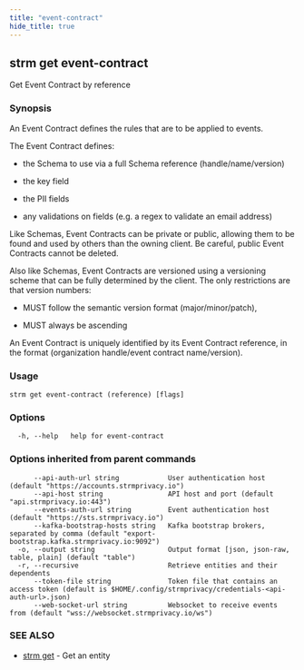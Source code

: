 ```yaml
---
title: "event-contract"
hide_title: true
---
```

## strm get event-contract

Get Event Contract by reference

### Synopsis

An Event Contract defines the rules that are to be applied to events.

The Event Contract defines:

- the Schema to use via a full Schema reference (handle/name/version)

- the key field

- the PII fields

- any validations on fields (e.g. a regex to validate an email address)

Like Schemas, Event Contracts can be private or public, allowing them to be found and used by others than the owning
client. Be careful, public Event Contracts cannot be deleted.

Also like Schemas, Event Contracts are versioned using a versioning scheme that can be fully determined by the client.
The only restrictions are that version numbers:

- MUST follow the semantic version format (major/minor/patch),

- MUST always be ascending

An Event Contract is uniquely identified by its Event Contract reference, in the format (organization handle/event
contract name/version).

### Usage


```
strm get event-contract (reference) [flags]
```

### Options

```
  -h, --help   help for event-contract
```

### Options inherited from parent commands

```
      --api-auth-url string            User authentication host (default "https://accounts.strmprivacy.io")
      --api-host string                API host and port (default "api.strmprivacy.io:443")
      --events-auth-url string         Event authentication host (default "https://sts.strmprivacy.io")
      --kafka-bootstrap-hosts string   Kafka bootstrap brokers, separated by comma (default "export-bootstrap.kafka.strmprivacy.io:9092")
  -o, --output string                  Output format [json, json-raw, table, plain] (default "table")
  -r, --recursive                      Retrieve entities and their dependents
      --token-file string              Token file that contains an access token (default is $HOME/.config/strmprivacy/credentials-<api-auth-url>.json)
      --web-socket-url string          Websocket to receive events from (default "wss://websocket.strmprivacy.io/ws")
```

### SEE ALSO

* [strm get](/cli-reference/strm/get/index.md)	 - Get an entity

